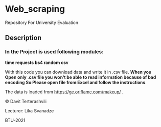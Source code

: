 # Web_scraping
Repository For University Evaluation
## Description
### In the Project is used following modules:
**time
requests
bs4
random
csv**

With this code you can download data and write it in .csv file.
**When you Open only .csv file you won't be able to read information because of bad encoding**
**So Please open file from Excel and follow the instructions**

The data is loaded from https://ge.oriflame.com/makeup/ .

© Davit Terterashvili

Lecturer: Lika Svanadze

BTU-2021

